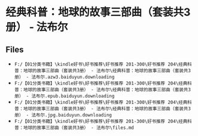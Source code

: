 # 经典科普：地球的故事三部曲（套装共3册） - 法布尔

## Files

- `F:/【01分类书籍】\kindle好书\好书推荐\好书推荐 201-300\好书推荐 204\经典科普：地球的故事三部曲（套装共3册） - 法布尔\经典科普：地球的故事三部曲（套装共3册） - 法布尔.azw3.baiduyun.downloading`
- `F:/【01分类书籍】\kindle好书\好书推荐\好书推荐 201-300\好书推荐 204\经典科普：地球的故事三部曲（套装共3册） - 法布尔\经典科普：地球的故事三部曲（套装共3册） - 法布尔.epub.baiduyun.downloading`
- `F:/【01分类书籍】\kindle好书\好书推荐\好书推荐 201-300\好书推荐 204\经典科普：地球的故事三部曲（套装共3册） - 法布尔\经典科普：地球的故事三部曲（套装共3册） - 法布尔.jpg.baiduyun.downloading`
- `F:/【01分类书籍】\kindle好书\好书推荐\好书推荐 201-300\好书推荐 204\经典科普：地球的故事三部曲（套装共3册） - 法布尔\files.md`
